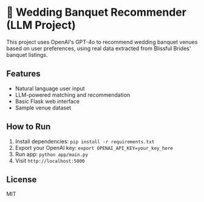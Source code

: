 
# 🧠 Wedding Banquet Recommender (LLM Project)

This project uses OpenAI's GPT-4o to recommend wedding banquet venues based on user preferences, using real data extracted from Blissful Brides' banquet listings.

## Features
- Natural language user input
- LLM-powered matching and recommendation
- Basic Flask web interface
- Sample venue dataset

## How to Run
1. Install dependencies: `pip install -r requirements.txt`
2. Export your OpenAI key: `export OPENAI_API_KEY=your_key_here`
3. Run app: `python app/main.py`
4. Visit `http://localhost:5000`

## License
MIT
